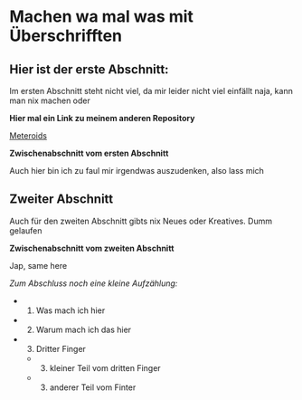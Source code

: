 # Machen wa mal was mit Überschrifften

## Hier ist der erste Abschnitt:

Im ersten Abschnitt steht nicht viel, da mir leider nicht viel einfällt
naja, kann man nix machen oder

**Hier mal ein Link zu meinem anderen Repository**

[Meteroids](https://github.com/StellarByteStudios/Meteroids)

**Zwischenabschnitt vom ersten Abschnitt**

Auch hier bin ich zu faul mir irgendwas auszudenken, also lass mich


## Zweiter Abschnitt

Auch für den zweiten Abschnitt gibts nix Neues oder Kreatives. Dumm gelaufen

**Zwischenabschnitt vom zweiten Abschnitt**

Jap, same here

*Zum Abschluss noch eine kleine Aufzählung:*

* 1. Was mach ich hier
* 2. Warum mach ich das hier
* 3. Dritter Finger
    * 3. kleiner Teil vom dritten Finger 
    * 3. anderer Teil vom Finter
